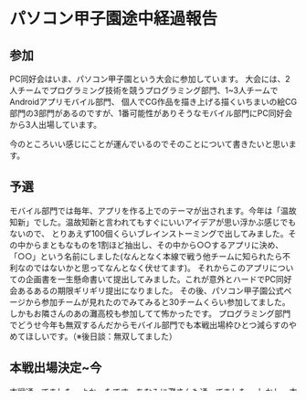 # パソコン甲子園途中経過報告

## 参加
PC同好会はいま、パソコン甲子園という大会に参加しています。
大会には、2人チームでプログラミング技術を競うプログラミング部門、1~3人チームでAndroidアプリモバイル部門、
個人でCG作品を描き上げる描くいちまいの絵CG部門の3部門があるのですが、1番可能性がありそうなモバイル部門にPC同好会から3人出場しています。

今のところいい感じにことが運んでいるのでそのことについて書きたいと思います。

## 予選
モバイル部門では毎年、アプリを作る上でのテーマが出されます。今年は「温故知新」でした。温故知新と言われてもすぐにいいアイデアが思い浮かぶ感じでもないので、
とりあえず100個くらいブレインストーミングで出してみました。その中からまともなものを1割ほど抽出し、その中から○○するアプリに決め、
「○○」という名前にしました(なんとなく本線で戦う他チームに知られたら不利なのではないかと思ってなんとなく伏せてます)。
それからこのアプリについての企画書を一生懸命書いて提出してみました。これが意外とハードでPC同好会あるあるの期限ギリギリ提出になりました。
その後、パソコン甲子園公式ページから参加チームが見れたのでみてみると30チームくらい参加してました。しかもお隣さんのあの灘高校も参加してて怖かったです。
プログラミング部門でどうせ今年も無双するんだからモバイル部門でも本戦出場枠ひとつ減らすのやめてほしいです。（※後日談：無双してました）

## 本戦出場決定~今
本戦通ってました。よかったです。ちなみに灘さんも通ってました。
しかし、本戦出場チームは甲陽や灘のような進学校は少なめで工業高校系がやはり多い感じでした。
そのせいで運営さんから「甲陽工業高等学校」って書類で間違えられちゃうレベルです。甲陽の知名度の低さも如実に示す悲しい出来事でした。

本戦出場が決まったチームは運営さんが作ってくれたslackのグループに入ります(この時灘のチームの人からDMも来ました。なんやかんやでお互い気にしてるんですかね？)
そのグループででいろいろと必要書類とかが送られて来ます。貸与されるスマホの取り合いに乗り遅れてほぼ残り物みたいなやつになったり、シンプルに提出書類の提出をすっかり忘れてたりちょこちょこヘマしつつもがんばってます。
ちなみに本戦は福島県の会津大学でやるので会津に無料で連れてってもらえます。やったー。当日は会津大学でプレゼンもあるし、アプリ紹介ボードを作ってそこで自分たちのアプリをアピる時間もあります。
今からでも緊張します。何はともあれアプリを完成させないことには始まらないので製作中なんですが、なにせ音展が被っちゃってるので滞っています(これまたPC同好会あるある)。

しかし、せっかく運営さんに「夢あるアプリ」だとして本戦出場の権利をもらったからには、絶対間に合わせて会津行って来ます。そして優勝します。
楽しみにしていてください。数ヶ月後パソコン甲子園のホームページには高らかに「甲陽工業高等学校」の名が掲げられているはずです。